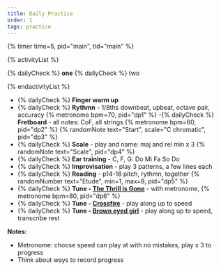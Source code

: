 ```yaml
---
title: Daily Practice
order: 1
tags: practice
---
```


{% timer time=5, pid="main", tid="main" %}


{% activityList %}

{% dailyCheck %} **one**
{% dailyCheck %} two

{% endactivityList %}

<div class="task-list">
<!-- markdownlint-disable MD013 -->

- {% dailyCheck %} **Finger warm up**
- {% dailyCheck %} **Rythmn** - 1/8ths downbeat, upbeat, octave pair, accuracy {% metronome bpm=70, pid="dp1" %}
-{% dailyCheck %} **Fretboard** - all notes: CoF, all strings {% metronome bpm=60, pid="dp2" %} {% randomNote text="Start", scale="C chromatic", pid="dp3" %}
- {% dailyCheck %} **Scale** - play and name: maj and rel min x 3 {% randomNote text="Scale", pid="dp4" %}
- {% dailyCheck %} **Ear training** - C, F, G: Do Mi Fa So Do
- {% dailyCheck %} **Improvisation** - play 3 patterns, a few lines each
- {% dailyCheck %} **Reading** - p14-18 pitch, rythmn, together {% randomNumber text="Etude", min=1, max=8, pid="dp5"  %}
- {% dailyCheck %} **Tune - [The Thrill is Gone](/tunes/the-thrill-is-gone)** - with metronome, {% metronome bpm=80, pid="dp6" %}
- {% dailyCheck %} **Tune - [Crossfire](/tunes/crossfire?timer=6)** - play along up to speed
- {% dailyCheck %} **Tune - [Brown eyed girl](/tunes/brown-eyed-girl/)** - play along up to speed, transcribe rest

<!-- markdownlint-enable MD013 -->
</div>

**Notes:**

- Metronome: choose speed can play at with no mistakes, play x 3 to progress
- Think about ways to record progress
